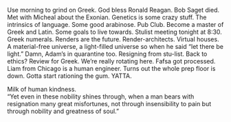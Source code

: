 Use morning to grind on Greek. God bless Ronald Reagan. Bob Saget died. Met with Micheal about the Exonian. Genetics is some crazy stuff. The intrinsics of language. Some good arabinose. Pub Club. Become a master of Greek and Latin. Some goals to live towards. Stulist meeting tonight at 8:30. Greek numerals. Renders are the future. Render-architects. Virtual houses. A material-free universe, a light-filled universe so when he said “let there be light.” Damn, Adam’s in quarantine too. Resigning from stu-list. Back to ethics? Review for Greek. We’re really rotating here. Fafsa got processed. Liam from Chicago is a human engineer. Turns out the whole prep floor is down. Gotta start rationing the gum. YATTA.

Milk of human kindness.  
“Yet even in these nobility shines through, when a man bears with resignation many great misfortunes, not through insensibility to pain but through nobility and greatness of soul.”
